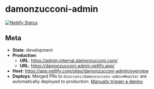 # damonzucconi-admin

[![Netlify Status](https://api.netlify.com/api/v1/badges/199ed248-3736-400a-9d44-b13ef74ee30e/deploy-status)](https://app.netlify.com/sites/damonzucconi-admin/deploys)

## Meta

- **State**: development
- **Production**:
  - **URL**: https://admin.internal.damonzucconi.com/
  - **URL**: https://damonzucconi-admin.netlify.app/
- **Host**: https://app.netlify.com/sites/damonzucconi-admin/overview
- **Deploys**: Merged PRs to `dzucconi/damonzucconi-admin#master` are automatically deployed to production. [Manually trigger a deploy](https://app.netlify.com/sites/damonzucconi-admin/deploys)

